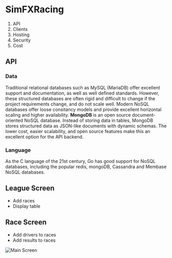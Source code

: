 # SimFXRacing
1. API
2. Clients
3. Hosting
4. Security
5. Cost

## API
### Data
Traditional relational databases such as MySQL (MariaDB) offer excellent support and documentation, as well as well defined standards.  However, these structured databases are often rigid and difficult to change if the project requirements change, and do not scale well.  Modern NoSQL databases offer loose consitancy models and provide excellent horizontal scaling and higher availability.
**MongoDB** is an open source document-oriented NoSQL database.  Instead of storing data in tables, MongoDB stores structured data as JSON-like documents with dynamic schemas.  The lower cost, easier scalability, and open source features make this an excellent option for the API backend.

### Language
As the C language of the 21st century, Go has good support for NoSQL databases, including the popular redis, mongoDB, Cassandra and Membase NoSQL databases.

## League Screen
* Add races
* Display table

## Race Screen
* Add drivers to races
* Add results to races

![Main Screen](https://i.imgur.com/h3QqFJt.png)
